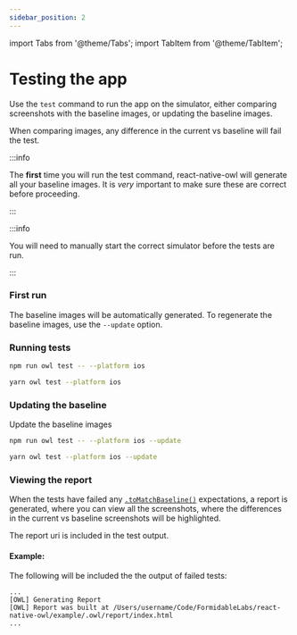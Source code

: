 ```yaml
---
sidebar_position: 2
---
```


import Tabs from '@theme/Tabs';
import TabItem from '@theme/TabItem';

# Testing the app

Use the `test` command to run the app on the simulator, either comparing screenshots with the baseline images, or updating the baseline images.

When comparing images, any difference in the current vs baseline will fail the test.

:::info

The **first** time you will run the test command, react-native-owl will generate all your baseline images. It is _very_ important to make sure these are correct before proceeding.

:::

:::info

You will need to manually start the correct simulator before the tests are run.

:::

### First run

The baseline images will be automatically generated. To regenerate the baseline images, use the `--update` option.

### Running tests


<Tabs  groupId="npm2yarn">
  <TabItem value="npm" label="npm">

```bash
npm run owl test -- --platform ios
```

  </TabItem>
  <TabItem value="yarn" label="Yarn">

```bash
yarn owl test --platform ios
```

  </TabItem>
</Tabs>



### Updating the baseline

Update the baseline images

<Tabs  groupId="npm2yarn">
  <TabItem value="npm" label="npm">

```bash
npm run owl test -- --platform ios --update
```

  </TabItem>
  <TabItem value="yarn" label="Yarn">

```bash
yarn owl test --platform ios --update
```

  </TabItem>
</Tabs>

### Viewing the report

When the tests have failed any [`.toMatchBaseline()`](/docs/api/matchers.md) expectations, a report is generated, where you can view all the screenshots, where the differences in the current vs baseline screenshots will be highlighted.

The report uri is included in the test output.

#### Example:

The following will be included the the output of failed tests:

```
...
[OWL] Generating Report
[OWL] Report was built at /Users/username/Code/FormidableLabs/react-native-owl/example/.owl/report/index.html
...
```